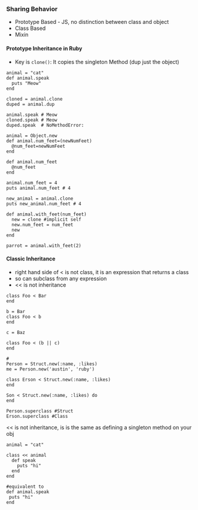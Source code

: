 ### Sharing Behavior

 - Prototype Based - JS, no distinction between class and object
 - Class Based
 - Mixin
 
#### Prototype Inheritance in Ruby

 - Key is `clone()`: It copies the singleton Method (dup just the object)
 
```
animal = "cat"
def animal.speak  
  puts "Meow"
end

cloned = animal.clone
duped = animal.dup

animal.speak # Meow
cloned.speak # Meow
duped.speak  # NoMethodError: 
```  

```
animal = Object.new
def animal.num_feet=(newNumFeet)
  @num_feet=newNumFeet
end

def animal.num_feet
  @num_feet
end

animal.num_feet = 4
puts animal.num_feet # 4

new_animal = animal.clone
puts new_animal.num_feet # 4

def animal.with_feet(num_feet)
  new = clone #implicit self
  new.num_feet = num_feet
  new
end

parrot = animal.with_feet(2)
```

#### Classic Inheritance

 - right hand side of < is not class, it is an expression that returns a class
 - so can subclass from any expression
 - << is not inheritance
 
```
class Foo < Bar
end

b = Bar
class Foo < b
end

c = Baz

class Foo < (b || c)
end

#
Person = Struct.new(:name, :likes)
me = Person.new('austin', 'ruby')

class Erson < Struct.new(:name, :likes)
end

Son < Struct.new(:name, :likes) do 
end

Person.superclass #Struct
Erson.superclass #Class
```

<< is not inheritance, is is the same as defining a singleton method on your obj

```
animal = "cat"

class << animal
  def speak
    puts "hi"
  end  
end

#equivalent to
def animal.speak
 puts "hi"
end
```